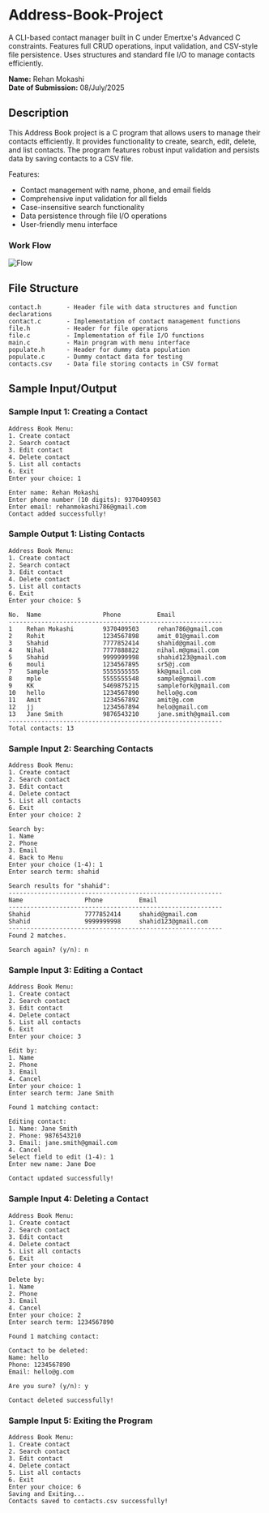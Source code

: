 # Address-Book-Project
A CLI-based contact manager built in C under Emertxe's Advanced C constraints. Features full CRUD operations, input validation, and CSV-style file persistence. Uses structures and standard file I/O to manage contacts efficiently.

**Name:** Rehan Mokashi  
**Date of Submission:** 08/July/2025  

## Description
This Address Book project is a C program that allows users to manage their contacts efficiently. It provides functionality to create, search, edit, delete, and list contacts. The program features robust input validation and persists data by saving contacts to a CSV file.

Features:
- Contact management with name, phone, and email fields
- Comprehensive input validation for all fields
- Case-insensitive search functionality
- Data persistence through file I/O operations
- User-friendly menu interface

### Work Flow
![Flow](https://github.com/user-attachments/assets/9e407f1a-b9f3-4b25-9407-7df6f252cf20)

## File Structure
```
contact.h       - Header file with data structures and function declarations
contact.c       - Implementation of contact management functions
file.h          - Header for file operations
file.c          - Implementation of file I/O functions
main.c          - Main program with menu interface
populate.h      - Header for dummy data population
populate.c      - Dummy contact data for testing
contacts.csv    - Data file storing contacts in CSV format
```

## Sample Input/Output

### Sample Input 1: Creating a Contact
```
Address Book Menu:
1. Create contact
2. Search contact
3. Edit contact
4. Delete contact
5. List all contacts
6. Exit
Enter your choice: 1

Enter name: Rehan Mokashi
Enter phone number (10 digits): 9370409503
Enter email: rehanmokashi786@gmail.com
Contact added successfully!
```

### Sample Output 1: Listing Contacts
```
Address Book Menu:
1. Create contact
2. Search contact
3. Edit contact
4. Delete contact
5. List all contacts
6. Exit
Enter your choice: 5

No.  Name                 Phone          Email                         
-----------------------------------------------------------
1    Rehan Mokashi        9370409503     rehan786@gmail.com           
2    Rohit                1234567898     amit_01@gmail.com            
3    Shahid               7777852414     shahid@gmail.com             
4    Nihal                7777888822     nihal.m@gmail.com            
5    Shahid               9999999998     shahid123@gmail.com          
6    mouli                1234567895     sr5@j.com                    
7    Sample               5555555555     kk@gmail.com                 
8    mple                 5555555548     sample@gmail.com             
9    KK                   5469875215     samplefork@gmail.com         
10   hello                1234567890     hello@g.com                  
11   Amit                 1234567892     amit@g.com                   
12   jj                   1234567894     helo@gmail.com               
13   Jane Smith           9876543210     jane.smith@gmail.com         
-----------------------------------------------------------
Total contacts: 13
```

### Sample Input 2: Searching Contacts
```
Address Book Menu:
1. Create contact
2. Search contact
3. Edit contact
4. Delete contact
5. List all contacts
6. Exit
Enter your choice: 2

Search by:
1. Name
2. Phone
3. Email
4. Back to Menu
Enter your choice (1-4): 1
Enter search term: shahid

Search results for "shahid":
-----------------------------------------------------------
Name                 Phone          Email                         
-----------------------------------------------------------
Shahid               7777852414     shahid@gmail.com             
Shahid               9999999998     shahid123@gmail.com          
-----------------------------------------------------------
Found 2 matches.

Search again? (y/n): n
```

### Sample Input 3: Editing a Contact
```
Address Book Menu:
1. Create contact
2. Search contact
3. Edit contact
4. Delete contact
5. List all contacts
6. Exit
Enter your choice: 3

Edit by:
1. Name
2. Phone
3. Email
4. Cancel
Enter your choice: 1
Enter search term: Jane Smith

Found 1 matching contact:

Editing contact:
1. Name: Jane Smith
2. Phone: 9876543210
3. Email: jane.smith@gmail.com
4. Cancel
Select field to edit (1-4): 1
Enter new name: Jane Doe

Contact updated successfully!
```

### Sample Input 4: Deleting a Contact
```
Address Book Menu:
1. Create contact
2. Search contact
3. Edit contact
4. Delete contact
5. List all contacts
6. Exit
Enter your choice: 4

Delete by:
1. Name
2. Phone
3. Email
4. Cancel
Enter your choice: 2
Enter search term: 1234567890

Found 1 matching contact:

Contact to be deleted:
Name: hello
Phone: 1234567890
Email: hello@g.com

Are you sure? (y/n): y

Contact deleted successfully!
```

### Sample Input 5: Exiting the Program
```
Address Book Menu:
1. Create contact
2. Search contact
3. Edit contact
4. Delete contact
5. List all contacts
6. Exit
Enter your choice: 6
Saving and Exiting...
Contacts saved to contacts.csv successfully!
```



